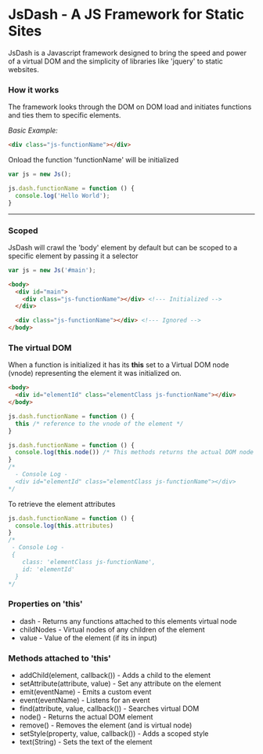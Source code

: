 # JsDash - A JS Framework for Static Sites

JsDash is a Javascript framework designed to bring the speed and power of a virtual DOM and the simplicity of libraries like 'jquery' to static websites.

### How it works
The framework looks through the DOM on DOM load and initiates functions and ties them to specific elements.

_Basic Example:_

```html
<div class="js-functionName"></div>
```
Onload the function 'functionName' will be initialized

```js
var js = new Js();

js.dash.functionName = function () {
  console.log('Hello World');
}
```
---

### Scoped

JsDash will crawl the 'body' element by default but can be scoped to a specific element by passing it a selector

```js
var js = new Js('#main');
```
```html
<body>
  <div id="main">
    <div class="js-functionName"></div> <!--- Initialized -->
  </div>

  <div class="js-functionName"></div> <!--- Ignored -->
</body>
```

### The virtual DOM
When a function is initialized it has its __this__ set to a Virtual DOM node (vnode) representing the element it was initialized on.

```html
<body>
  <div id="elementId" class="elementClass js-functionName"></div>
</body>
```
```js
js.dash.functionName = function () {
  this /* reference to the vnode of the element */
}
```
```js
js.dash.functionName = function () {
  console.log(this.node()) /* This methods returns the actual DOM node */
}
/*
  - Console Log -
  <div id="elementId" class="elementClass js-functionName"></div>
*/

```
To retrieve the element attributes
```js
js.dash.functionName = function () {
  console.log(this.attributes)
}
/*
 - Console Log -
 {
    class: 'elementClass js-functionName',
    id: 'elementId'
  }
*/
```

### Properties on 'this'
* dash - Returns any functions attached to this elements virtual node
* childNodes - Virtual nodes of any children of the element
* value - Value of the element (if its in input)

### Methods attached to 'this'

* addChild(element, callback()) - Adds a child to the element
* setAttribute(attribute, value) - Set any attribute on the element
* emit(eventName) - Emits a custom event
* event(eventName) - Listens for an event
* find(attribute, value, callback()) - Searches virtual DOM
* node() - Returns the actual DOM element
* remove() - Removes the element (and is virtual node)
* setStyle(property, value, callback()) - Adds a scoped style
* text(String) - Sets the text of the element
